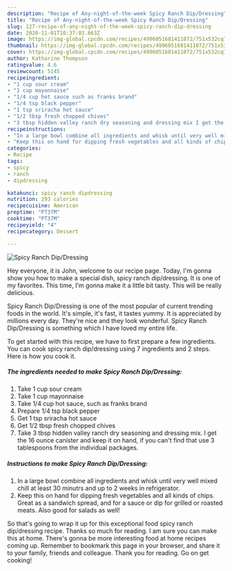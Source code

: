```yaml
---
description: "Recipe of Any-night-of-the-week Spicy Ranch Dip/Dressing"
title: "Recipe of Any-night-of-the-week Spicy Ranch Dip/Dressing"
slug: 127-recipe-of-any-night-of-the-week-spicy-ranch-dip-dressing
date: 2020-11-01T10:37:03.663Z
image: https://img-global.cpcdn.com/recipes/4996051681411072/751x532cq70/spicy-ranch-dipdressing-recipe-main-photo.jpg
thumbnail: https://img-global.cpcdn.com/recipes/4996051681411072/751x532cq70/spicy-ranch-dipdressing-recipe-main-photo.jpg
cover: https://img-global.cpcdn.com/recipes/4996051681411072/751x532cq70/spicy-ranch-dipdressing-recipe-main-photo.jpg
author: Katharine Thompson
ratingvalue: 4.6
reviewcount: 5145
recipeingredient:
- "1 cup sour cream"
- "1 cup mayonnaise"
- "1/4 cup hot sauce such as franks brand"
- "1/4 tsp black pepper"
- "1 tsp sriracha hot sauce"
- "1/2 tbsp fresh chopped chives"
- "3 tbsp hidden valley ranch dry seasoning and dressing mix I get the 16 ounce canister and keep it on hand if you cant find that use 3 tablespoons from the individual packages"
recipeinstructions:
- "In a large bowl combine all ingredients and whisk until very well mixed chill at least 30 minutrs and up to 2 weeks in refrigerator."
- "Keep this on hand for dipping fresh vegetables and all kinds of chips. Great as a sandwich spread, and for a sauce or dip for grilled or roasted meats. Also good for salads as well!"
categories:
- Recipe
tags:
- spicy
- ranch
- dipdressing

katakunci: spicy ranch dipdressing 
nutrition: 293 calories
recipecuisine: American
preptime: "PT37M"
cooktime: "PT37M"
recipeyield: "4"
recipecategory: Dessert

---
```



![Spicy Ranch Dip/Dressing](https://img-global.cpcdn.com/recipes/4996051681411072/751x532cq70/spicy-ranch-dipdressing-recipe-main-photo.jpg)

Hey everyone, it is John, welcome to our recipe page. Today, I'm gonna show you how to make a special dish, spicy ranch dip/dressing. It is one of my favorites. This time, I'm gonna make it a little bit tasty. This will be really delicious.



Spicy Ranch Dip/Dressing is one of the most popular of current trending foods in the world. It's simple, it's fast, it tastes yummy. It is appreciated by millions every day. They're nice and they look wonderful. Spicy Ranch Dip/Dressing is something which I have loved my entire life.


To get started with this recipe, we have to first prepare a few ingredients. You can cook spicy ranch dip/dressing using 7 ingredients and 2 steps. Here is how you cook it.

<!--inarticleads1-->

##### The ingredients needed to make Spicy Ranch Dip/Dressing:

1. Take 1 cup sour cream
1. Take 1 cup mayonnaise
1. Take 1/4 cup hot sauce, such as franks brand
1. Prepare 1/4 tsp black pepper
1. Get 1 tsp sriracha hot sauce
1. Get 1/2 tbsp fresh chopped chives
1. Take 3 tbsp hidden valley ranch dry seasoning and dressing mix. I get the 16 ounce canister and keep it on hand, if you can&#39;t find that use 3 tablespoons from the individual packages.




<!--inarticleads2-->

##### Instructions to make Spicy Ranch Dip/Dressing:

1. In a large bowl combine all ingredients and whisk until very well mixed chill at least 30 minutrs and up to 2 weeks in refrigerator.
1. Keep this on hand for dipping fresh vegetables and all kinds of chips. Great as a sandwich spread, and for a sauce or dip for grilled or roasted meats. Also good for salads as well!




So that's going to wrap it up for this exceptional food spicy ranch dip/dressing recipe. Thanks so much for reading. I am sure you can make this at home. There's gonna be more interesting food at home recipes coming up. Remember to bookmark this page in your browser, and share it to your family, friends and colleague. Thank you for reading. Go on get cooking!
